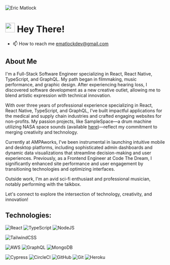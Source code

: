 ![Eric Matlock](https://github.com/user-attachments/assets/ec429e10-54f5-463a-992c-a4e498f12296)

<h1><img src="https://user-images.githubusercontent.com/35410545/159790574-40fbacee-ec50-43d2-8a47-543c97857971.gif" width="30px"> Hey There! </h1>

- 📫 How to reach me ematlockdev@gmail.com

## About Me
I'm a Full-Stack Software Engineer specializing in React, React Native, TypeScript, and GraphQL.  My path began in filmmaking, music performance, and graphic design. After experiencing hearing loss, I discovered software development as a new creative outlet, allowing me to blend artistic expression with technical innovation.

With over three years of professional experience specializing in React, React Native, TypeScript, and GraphQL, I've built impactful applications for the medical and supply chain industries and crafted engaging websites for non-profits. My passion projects, like SampleSpace—a drum machine utilizing NASA space sounds (available [here](https://samplespace.surge.sh/))—reflect my commitment to merging creativity and technology.

Currently at AMPAworks, I've been instrumental in launching intuitive mobile and desktop platforms, including sophisticated admin dashboards and dynamic data visualizations that streamline decision-making and user experiences. Previously, as a Frontend Engineer at Code The Dream, I significantly enhanced site performance and user engagement by transitioning technologies and optimizing interfaces.

<!-- My earlier career involved producing compelling video evidence for trials, contributing to successful outcomes totaling millions of dollars. This diverse experience shapes my unique approach to software development, where user-centered design and creative problem-solving are paramount. -->

Outside work, I'm an avid sci-fi enthusiast and professional musician, notably performing with the talkbox.

Let's connect to explore the intersection of technology, creativity, and innovation!

## Technologies:
![React](https://img.shields.io/badge/react-%2320232a.svg?style=for-the-badge&logo=react&logoColor=%2361DAFB)
![TypeScript](https://img.shields.io/badge/typescript-%23007acc.svg?logo=typescript&logoColor=white&style=for-the-badge)
![NodeJS](https://img.shields.io/badge/node.js-6DA55F?style=for-the-badge&logo=node.js&logoColor=white)
<!-- ![Next JS](https://img.shields.io/badge/Next-black?style=for-the-badge&logo=next.js&logoColor=white) -->
<!-- ![JavaScript](https://img.shields.io/badge/javascript-%23323330.svg?logo=javascript&logoColor=%23F7DF1E&style=for-the-badge) -->
<!-- ![HTML](https://img.shields.io/badge/HTML5-E34F26?style=for-the-badge&logo=html5&logoColor=white) -->
<!-- ![CSS](https://img.shields.io/badge/CSS3-1572B6?style=for-the-badge&logo=css3&logoColor=white) -->

<!-- ![Redux](https://img.shields.io/badge/redux-%23593d88.svg?style=for-the-badge&logo=redux&logoColor=white) -->
<!-- ![React Router](https://img.shields.io/badge/React_Router-CA4245?style=for-the-badge&logo=react-router&logoColor=white) -->
<!-- ![React Query](https://img.shields.io/badge/-React%20Query-FF4154?style=for-the-badge&logo=react%20query&logoColor=white) -->

![TailwindCSS](https://img.shields.io/badge/tailwindcss-%2338b2ac.svg?logo=tailwind-css&logoColor=white&style=for-the-badge)
<!-- ![Mantine](https://img.shields.io/badge/Mantine-ffffff?style=for-the-badge&logo=Mantine&logoColor=339af0) -->
<!-- ![MUI](https://img.shields.io/badge/MUI-%230081CB.svg?style=for-the-badge&logo=mui&logoColor=white) -->
<!-- ![SASS](https://img.shields.io/badge/Sass-CC6699?style=for-the-badge&logo=sass&logoColor=white) -->

![AWS](https://img.shields.io/badge/AWS-%23FF9900.svg?style=for-the-badge&logo=amazon-aws&logoColor=white)
![GraphQL](https://img.shields.io/badge/graphql-%23e10098.svg?logo=graphql&logoColor=white&style=for-the-badge)
![MongoDB](https://img.shields.io/badge/MongoDB-%234ea94b.svg?style=for-the-badge&logo=mongodb&logoColor=white)
<!-- ![AmazonDynamoDB](https://img.shields.io/badge/Amazon%20DynamoDB-4053D6?style=for-the-badge&logo=Amazon%20DynamoDB&logoColor=white) -->
<!-- ![Airtable](https://img.shields.io/badge/Airtable-18BFFF?style=for-the-badge&logo=Airtable&logoColor=white) -->

<!-- ![Webpack](https://img.shields.io/badge/Webpack-8DD6F9?style=for-the-badge&logo=Webpack&logoColor=white) -->
<!-- ![Babel](https://img.shields.io/badge/babel-%23323330.svg?logo=babel&logoColor=%23f9dc3e&style=for-the-badge) -->
<!-- ![NPM](https://img.shields.io/badge/NPM-%23000000.svg?style=for-the-badge&logo=npm&logoColor=white) -->
<!-- ![Mocha](https://img.shields.io/badge/Mocha-8D6748?style=for-the-badge&logo=Mocha&logoColor=white) -->
<!-- ![Chai](https://img.shields.io/badge/chai-A30701?style=for-the-badge&logo=chai&logoColor=white) -->
![Cypress](https://img.shields.io/badge/-cypress-%23E5E5E5?style=for-the-badge&logo=cypress&logoColor=058a5e)
![CircleCI](https://img.shields.io/badge/circle%20ci-%23161616.svg?style=for-the-badge&logo=circleci&logoColor=white)
![GitHub](https://img.shields.io/badge/github-%23121011.svg?style=for-the-badge&logo=github&logoColor=white)
![Git](https://img.shields.io/badge/git-%23F05033.svg?style=for-the-badge&logo=git&logoColor=white)
![Heroku](https://img.shields.io/badge/heroku-%23430098.svg?style=for-the-badge&logo=heroku&logoColor=white)

<!-- ![Adobe Illustrator](https://img.shields.io/ba÷dge/adobe%20illustrator-%23FF9A00.svg?style=for-the-badge&logo=adobe%20illustrator&logoColor=white) -->
<!-- ![Adobe Photoshop](https://img.shields.io/badge/adobe%20photoshop-%2331A8FF.svg?style=for-the-badge&logo=adobe%20photoshop&logoColor=white) -->
<!-- ![Figma](https://img.shields.io/badge/figma-%23f24e1e.svg?logo=figma&logoColor=white&style=for-the-badge) -->
<!-- ![Visual Studio Code](https://img.shields.io/badge/visual%20studio%20code-%230078d7.svg?logo=visual-studio-code&logoColor=white&style=for-the-badge) -->
<!-- ![Xcode](https://img.shields.io/badge/xcode-%23007acc.svg?logo=xcode&logoColor=white&style=for-the-badge) -->



<!---
ermatlock/ermatlock is a ✨ special ✨ repository because its `README.md` (this file) appears on your GitHub profile.
You can click the Preview link to take a look at your changes.
--->
